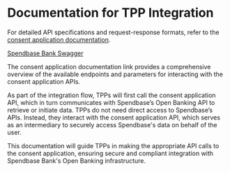 # Documentation for TPP Integration

For detailed API specifications and request-response formats, refer to the [consent application documentation](https://doc.tribepayments.com/docs/3d7a5400-e1a8-11ec-8b58-2e8a68cda573/45a08efe-e1a8-11ec-84d5-de0474a3e416/357b60e4-2f62-11ef-9537-beb6bcae26cf#introduction).

[Spendbase Bank Swagger](https://api-dev.spendbase.co/cards-router/swagger/index.html#/)

The consent application documentation link provides a comprehensive overview of the available endpoints and parameters for interacting with the consent application APIs.

As part of the integration flow, TPPs will first call the consent application API, which in turn communicates with Spendbase’s Open Banking API to retrieve or initiate data. TPPs do not need direct access to Spendbase’s APIs. Instead, they interact with the consent application API, which serves as an intermediary to securely access Spendbase's data on behalf of the user.

This documentation will guide TPPs in making the appropriate API calls to the consent application, ensuring secure and compliant integration with Spendbase Bank's Open Banking infrastructure.
